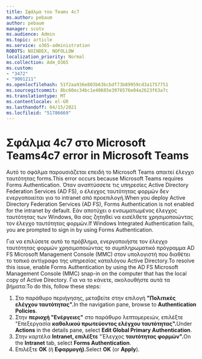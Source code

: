 ```yaml
---
title: Σφάλμα του Teams 4c7
ms.author: pebaum
author: pebaum
manager: scotv
ms.audience: Admin
ms.topic: article
ms.service: o365-administration
ROBOTS: NOINDEX, NOFOLLOW
localization_priority: Normal
ms.collection: Adm_O365
ms.custom:
- "3472"
- "9001211"
ms.openlocfilehash: 51f2aa936e803b63bcbdf73b89959cd3a1757751
ms.sourcegitcommit: 8bc60ec34bc1e40685e3976576e04a2623f63a7c
ms.translationtype: MT
ms.contentlocale: el-GR
ms.lasthandoff: 04/15/2021
ms.locfileid: "51786669"
---
```

# <a name="4c7-error-in-microsoft-teams"></a><span data-ttu-id="cd4e7-102">Σφάλμα 4c7 στο Microsoft Teams</span><span class="sxs-lookup"><span data-stu-id="cd4e7-102">4c7 error in Microsoft Teams</span></span>

<span data-ttu-id="cd4e7-103">Αυτό το σφάλμα παρουσιάζεται επειδή το Microsoft Teams απαιτεί έλεγχο ταυτότητας forms.</span><span class="sxs-lookup"><span data-stu-id="cd4e7-103">This error occurs because Microsoft Teams requires Forms Authentication.</span></span> <span data-ttu-id="cd4e7-104">Όταν αναπτύσσετε τις υπηρεσίες Active Directory Federation Services (AD FS), ο έλεγχος ταυτότητας φορμών δεν ενεργοποιείται για το intranet από προεπιλογή.</span><span class="sxs-lookup"><span data-stu-id="cd4e7-104">When you deploy Active Directory Federation Services (AD FS), Forms Authentication is not enabled for the intranet by default.</span></span> <span data-ttu-id="cd4e7-105">Εάν αποτύχει ο ενσωματωμένος έλεγχος ταυτότητας των Windows, θα σας ζητηθεί να εισέλθετε χρησιμοποιώντας τον έλεγχο ταυτότητας φορμών.</span><span class="sxs-lookup"><span data-stu-id="cd4e7-105">If Windows Integrated Authentication fails, you are prompted to sign in by using Forms Authentication.</span></span>

<span data-ttu-id="cd4e7-106">Για να επιλύσετε αυτό το πρόβλημα, ενεργοποιήστε τον έλεγχο ταυτότητας φορμών χρησιμοποιώντας το συμπληρωματικό πρόγραμμα AD FS Microsoft Management Console (MMC) στον υπολογιστή που διαθέτει το τοπικό αντίγραφο της υπηρεσίας καταλόγου Active Directory.</span><span class="sxs-lookup"><span data-stu-id="cd4e7-106">To resolve this issue, enable Forms Authentication by using the AD FS Microsoft Management Console (MMC) snap-in on the computer that has the local copy of Active Directory.</span></span> <span data-ttu-id="cd4e7-107">Για να το κάνετε, ακολουθήστε αυτά τα βήματα:</span><span class="sxs-lookup"><span data-stu-id="cd4e7-107">To do this, follow these steps:</span></span> 

1. <span data-ttu-id="cd4e7-108">Στο παράθυρο περιήγησης, μεταβείτε στην επιλογή **"Πολιτικές ελέγχου ταυτότητας".**</span><span class="sxs-lookup"><span data-stu-id="cd4e7-108">In the navigation pane, browse to **Authentication Policies**.</span></span>
2. <span data-ttu-id="cd4e7-109">Στην **περιοχή "Ενέργειες"** στο παράθυρο λεπτομερειών, επιλέξτε "Επεξεργασία **καθολικού πρωτεύοντος ελέγχου ταυτότητας".**</span><span class="sxs-lookup"><span data-stu-id="cd4e7-109">Under **Actions** in the details pane, select **Edit Global Primary Authentication**.</span></span>
3. <span data-ttu-id="cd4e7-110">Στην καρτέλα **Intranet, επιλέξτε** "Έλεγχος **ταυτότητας φορμών".**</span><span class="sxs-lookup"><span data-stu-id="cd4e7-110">On the **Intranet** tab, select **Forms Authentication**.</span></span>
4. <span data-ttu-id="cd4e7-111">Επιλέξτε **OK** (ή **Εφαρμογή).**</span><span class="sxs-lookup"><span data-stu-id="cd4e7-111">Select **OK** (or **Apply**).</span></span>